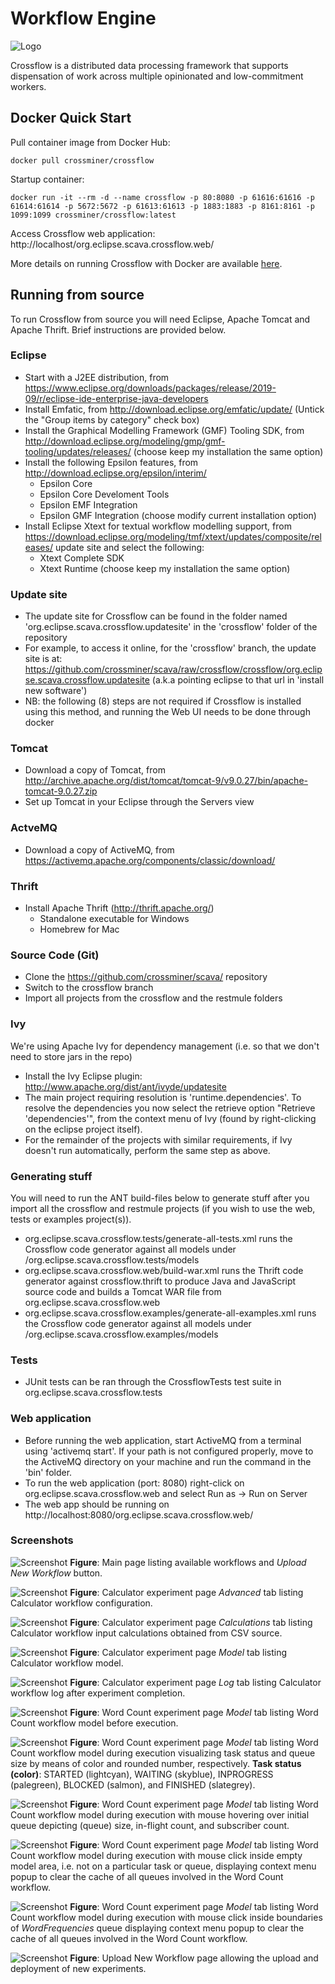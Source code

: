 # Workflow Engine
![Logo](https://github.com/crossminer/scava/raw/crossflow/crossflow/crossflow_96dpi.png)

Crossflow is a distributed data processing framework that supports dispensation of work across multiple opinionated and low-commitment workers.

## Docker Quick Start

Pull container image from Docker Hub:

`docker pull crossminer/crossflow`

Startup container:

`docker run -it --rm -d --name crossflow -p 80:8080 -p 61616:61616 -p 61614:61614 -p 5672:5672 -p 61613:61613 -p 1883:1883 -p 8161:8161 -p 1099:1099 crossminer/crossflow:latest`

Access Crossflow web application:
http://localhost/org.eclipse.scava.crossflow.web/

More details on running Crossflow with Docker are available [here](https://github.com/crossminer/scava/tree/crossflow/crossflow/org.eclipse.scava.crossflow.web.docker/README.md).

## Running from source
To run Crossflow from source you will need Eclipse, Apache Tomcat and Apache Thrift. Brief instructions are provided below.

### Eclipse
- Start with a J2EE distribution, from https://www.eclipse.org/downloads/packages/release/2019-09/r/eclipse-ide-enterprise-java-developers
- Install Emfatic, from http://download.eclipse.org/emfatic/update/ (Untick the "Group items by category" check box)
- Install the Graphical Modelling Framework (GMF) Tooling SDK, from http://download.eclipse.org/modeling/gmp/gmf-tooling/updates/releases/ 
(choose keep my installation the same option)
- Install the following Epsilon features, from http://download.eclipse.org/epsilon/interim/
	- Epsilon Core
	- Epsilon Core Develoment Tools
	- Epsilon EMF Integration
	- Epsilon GMF Integration
	(choose modify current installation option)
- Install Eclipse Xtext for textual workflow modelling support, from https://download.eclipse.org/modeling/tmf/xtext/updates/composite/releases/ update site and select the following:
	- Xtext Complete SDK
	- Xtext Runtime
	(choose keep my installation the same option)

### Update site
- The update site for Crossflow can be found in the folder named 'org.eclipse.scava.crossflow.updatesite' in the 'crossflow' folder of the repository
- For example, to access it online, for the 'crossflow' branch, the update site is at: https://github.com/crossminer/scava/raw/crossflow/crossflow/org.eclipse.scava.crossflow.updatesite (a.k.a pointing eclipse to that url in 'install new software') 
- NB: the following (8) steps are not required if Crossflow is installed using this method, and running the Web UI needs to be done through docker

### Tomcat
- Download a copy of Tomcat, from http://archive.apache.org/dist/tomcat/tomcat-9/v9.0.27/bin/apache-tomcat-9.0.27.zip
- Set up Tomcat in your Eclipse through the Servers view

### ActveMQ
- Download a copy of ActiveMQ, from https://activemq.apache.org/components/classic/download/

### Thrift
- Install Apache Thrift (http://thrift.apache.org/)
	- Standalone executable for Windows
	- Homebrew for Mac

### Source Code (Git)
- Clone the https://github.com/crossminer/scava/ repository
- Switch to the crossflow branch
- Import all projects from the crossflow and the restmule folders

### Ivy
We're using Apache Ivy for dependency management (i.e. so that we don't need to store jars in the repo)
- Install the Ivy Eclipse plugin: http://www.apache.org/dist/ant/ivyde/updatesite
- The main project requiring resolution is 'runtime.dependencies'. To resolve the dependencies you now select the retrieve option "Retrieve 'dependencies'", from the context menu of Ivy (found by right-clicking on the eclipse project itself). 
- For the remainder of the projects with similar requirements, if Ivy doesn't run automatically, perform the same step as above.

### Generating stuff
You will need to run the ANT build-files below to generate stuff after you import all the crossflow and restmule projects (if you wish to use the web, tests or examples project(s)).

- org.eclipse.scava.crossflow.tests/generate-all-tests.xml runs the Crossflow code generator against all models under /org.eclipse.scava.crossflow.tests/models
- org.eclipse.scava.crossflow.web/build-war.xml runs the Thrift code generator against crossflow.thrift to produce Java and JavaScript source code and builds a Tomcat WAR file from org.eclipse.scava.crossflow.web
- org.eclipse.scava.crossflow.examples/generate-all-examples.xml runs the Crossflow code generator against all models under /org.eclipse.scava.crossflow.examples/models

### Tests
- JUnit tests can be ran through the CrossflowTests test suite in org.eclipse.scava.crossflow.tests

### Web application
- Before running the web application, start ActiveMQ from a terminal using 'activemq start'. If your path is not configured properly, move to the ActiveMQ directory on your machine and run the command in the 'bin' folder.
- To run the web application (port: 8080) right-click on org.eclipse.scava.crossflow.web and select Run as -> Run on Server
- The web app should be running on http://localhost:8080/org.eclipse.scava.crossflow.web/

### Screenshots

![Screenshot](https://github.com/crossminer/scava/raw/crossflow/crossflow/images/index.png)
**Figure**: Main page listing available workflows and *Upload New Workflow* button.

![Screenshot](https://github.com/crossminer/scava/raw/crossflow/crossflow/images/calculator-advanced.png)
**Figure**: Calculator experiment page *Advanced* tab listing Calculator workflow configuration.

![Screenshot](https://github.com/crossminer/scava/raw/crossflow/crossflow/images/calculator-calculations.png)
**Figure**: Calculator experiment page *Calculations* tab listing Calculator workflow input calculations obtained from CSV source.

![Screenshot](https://github.com/crossminer/scava/raw/crossflow/crossflow/images/calculator-model.png)
**Figure**: Calculator experiment page *Model* tab listing Calculator workflow model.

![Screenshot](https://github.com/crossminer/scava/raw/crossflow/crossflow/images/calculator-log.png)
**Figure**: Calculator experiment page *Log* tab listing Calculator workflow log after experiment completion.

![Screenshot](https://github.com/crossminer/scava/raw/crossflow/crossflow/images/wordcount-model.png)
**Figure**: Word Count experiment page *Model* tab listing Word Count workflow model before execution.

![Screenshot](https://github.com/crossminer/scava/raw/crossflow/crossflow/images/wordcount-model-running.png)
**Figure**: Word Count experiment page *Model* tab listing Word Count workflow model during execution visualizing task status and queue size by means of color and rounded number, respectively. **Task status (color)**: STARTED (lightcyan), WAITING (skyblue), INPROGRESS (palegreen), BLOCKED (salmon), and FINISHED (slategrey).  

![Screenshot](https://github.com/crossminer/scava/raw/crossflow/crossflow/images/wordcount-model-running-tooltip.png)
**Figure**: Word Count experiment page *Model* tab listing Word Count workflow model during execution with mouse hovering over initial queue depicting (queue) size, in-flight count, and subscriber count.

![Screenshot](https://github.com/crossminer/scava/raw/crossflow/crossflow/images/wordcount-model-clear-all.png)
**Figure**: Word Count experiment page *Model* tab listing Word Count workflow model during execution with mouse click inside empty model area, i.e. not on a particular task or queue, displaying context menu popup to clear the cache of all queues involved in the Word Count workflow.

 ![Screenshot](https://github.com/crossminer/scava/raw/crossflow/crossflow/images/wordcount-model-clear-specific.png)
**Figure**: Word Count experiment page *Model* tab listing Word Count workflow model during execution with mouse click inside boundaries of *WordFrequencies* queue displaying context menu popup to clear the cache of all queues involved in the Word Count workflow.

 ![Screenshot](https://github.com/crossminer/scava/raw/crossflow/crossflow/images/upload.png)
**Figure**: Upload New Workflow page allowing the upload and deployment of new experiments.
